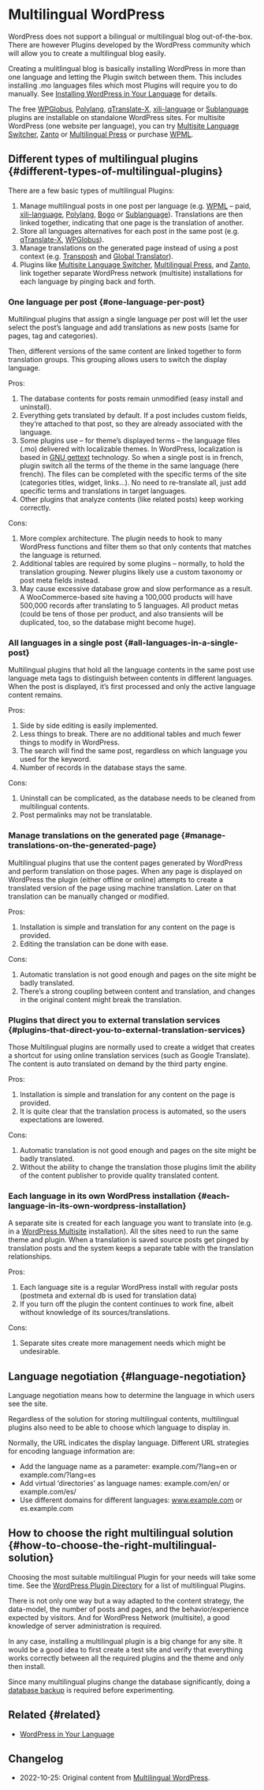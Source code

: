 # Multilingual WordPress

WordPress does not support a bilingual or multilingual blog out-of-the-box. There are however Plugins developed by the WordPress community which will allow you to create a multilingual blog easily.

Creating a mulitlingual blog is basically installing WordPress in more than one language and letting the Plugin switch between them. This includes installing .mo languages files which most Plugins will require you to do manually. See [Installing WordPress in Your Language](https://developer.wordpress.org/advanced-administration/before-install/in-your-language/) for details.

The free [WPGlobus](https://wordpress.org/plugins/wpglobus/), [Polylang](https://wordpress.org/plugins/polylang/), [qTranslate-X](https://wordpress.org/plugins/qtranslate-x/), [xili-language](https://wordpress.org/plugins/xili-language/) or [Sublanguage](https://wordpress.org/plugins/sublanguage/) plugins are installable on standalone WordPress sites. For multisite WordPress (one website per language), you can try [Multisite Language Switcher](https://wordpress.org/plugins/multisite-language-switcher/), [Zanto](https://wordpress.org/plugins/zanto/) or [Multilingual Press](https://wordpress.org/plugins/multilingual-press/) or purchase [WPML](https://wpml.org/).

## Different types of multilingual plugins {#different-types-of-multilingual-plugins}

There are a few basic types of multilingual Plugins:

1. Manage multilingual posts in one post per language (e.g. [WPML](https://wpml.org/) – paid, [xili-language](https://wordpress.org/plugins/xili-language/), [Polylang](https://wordpress.org/plugins/polylang/), [Bogo](https://wordpress.org/plugins/bogo/) or [Sublanguage](https://wordpress.org/plugins/sublanguage/)). Translations are then linked together, indicating that one page is the translation of another.
2. Store all languages alternatives for each post in the same post (e.g. [qTranslate-X](https://wordpress.org/plugins/qtranslate-x/), [WPGlobus](https://wordpress.org/plugins/wpglobus/)).
3. Manage translations on the generated page instead of using a post context (e.g. [Transposh](https://wordpress.org/plugins/transposh-translation-filter-for-wordpress) and [Global Translator](https://wordpress.org/plugins/global-translator/)).
4. Plugins like [Multisite Language Switcher](https://wordpress.org/plugins/multisite-language-switcher/), [Multilingual Press](https://wordpress.org/plugins/multilingual-press/), and [Zanto](https://wordpress.org/plugins/zanto/), link together separate WordPress network (multisite) installations for each language by pinging back and forth.

### One language per post {#one-language-per-post}

Multilingual plugins that assign a single language per post will let the user select the post’s language and add translations as new posts (same for pages, tag and categories).

Then, different versions of the same content are linked together to form translation groups. This grouping allows users to switch the display language.

Pros:

1. The database contents for posts remain unmodified (easy install and uninstall).
2. Everything gets translated by default. If a post includes custom fields, they’re attached to that post, so they are already associated with the language.
3. Some plugins use – for theme’s displayed terms – the language files (.mo) delivered with localizable themes. In WordPress, localization is based in [GNU gettext](https://make.wordpress.org/polyglots/handbook/#Localization_Technology) technology. So when a single post is in french, plugin switch all the terms of the theme in the same language (here french). The files can be completed with the specific terms of the site (categories titles, widget, links…). No need to re-translate all, just add specific terms and translations in target languages.
4. Other plugins that analyze contents (like related posts) keep working correctly.

Cons:

1. More complex architecture. The plugin needs to hook to many WordPress functions and filter them so that only contents that matches the language is returned.
2. Additional tables are required by some plugins – normally, to hold the translation grouping. Newer plugins likely use a custom taxonomy or post meta fields instead.
3. May cause excessive database grow and slow performance as a result. A WooCommerce-based site having a 100,000 products will have 500,000 records after translating to 5 languages. All product metas (could be tens of those per product, and also transients will be duplicated, too, so the database might become huge).

### All languages in a single post {#all-languages-in-a-single-post}

Multilingual plugins that hold all the language contents in the same post use language meta tags to distinguish between contents in different languages. When the post is displayed, it’s first processed and only the active language content remains.

Pros:

1. Side by side editing is easily implemented.
2. Less things to break. There are no additional tables and much fewer things to modify in WordPress.
3. The search will find the same post, regardless on which language you used for the keyword.
4. Number of records in the database stays the same.

Cons:

1. Uninstall can be complicated, as the database needs to be cleaned from multilingual contents.
2. Post permalinks may not be translatable.

### Manage translations on the generated page {#manage-translations-on-the-generated-page}

Multilingual plugins that use the content pages generated by WordPress and perform translation on those pages. When any page is displayed on WordPress the plugin (either offline or online) attempts to create a translated version of the page using machine translation. Later on that translation can be manually changed or modified.

Pros:

1. Installation is simple and translation for any content on the page is provided.
2. Editing the translation can be done with ease.

Cons:

1. Automatic translation is not good enough and pages on the site might be badly translated.
2. There’s a strong coupling between content and translation, and changes in the original content might break the translation.

### Plugins that direct you to external translation services {#plugins-that-direct-you-to-external-translation-services}

Those Multilingual plugins are normally used to create a widget that creates a shortcut for using online translation services (such as Google Translate). The content is auto translated on demand by the third party engine.

Pros:

1. Installation is simple and translation for any content on the page is provided.
2. It is quite clear that the translation process is automated, so the users expectations are lowered.

Cons:

1. Automatic translation is not good enough and pages on the site might be badly translated.
2. Without the ability to change the translation those plugins limit the ability of the content publisher to provide quality translated content.

### Each language in its own WordPress installation {#each-language-in-its-own-wordpress-installation}

A separate site is created for each language you want to translate into (e.g. in a [WordPress Multisite](https://developer.wordpress.org/advanced-administration/multisite/create-network/) installation). All the sites need to run the same theme and plugin. When a translation is saved source posts get pinged by translation posts and the system keeps a separate table with the translation relationships.

Pros:

1. Each language site is a regular WordPress install with regular posts (postmeta and external db is used for translation data)
2. If you turn off the plugin the content continues to work fine, albeit without knowledge of its sources/translations.

Cons:

1. Separate sites create more management needs which might be undesirable.

## Language negotiation {#language-negotiation}

Language negotiation means how to determine the language in which users see the site.

Regardless of the solution for storing multilingual contents, multilingual plugins also need to be able to choose which language to display in.

Normally, the URL indicates the display language. Different URL strategies for encoding language information are:

* Add the language name as a parameter: example.com/?lang=en or example.com/?lang=es
* Add virtual ‘directories’ as language names: example.com/en/ or example.com/es/
* Use different domains for different languages: www.example.com or es.example.com

## How to choose the right multilingual solution {#how-to-choose-the-right-multilingual-solution}

Choosing the most suitable multilingual Plugin for your needs will take some time. See the [WordPress Plugin Directory](https://wordpress.org/plugins/search/multilingual) for a list of multilingual Plugins.

There is not only one way but a way adapted to the content strategy, the data-model, the number of posts and pages, and the behavior/experience expected by visitors. And for WordPress Network (multisite), a good knowledge of server administration is required.

In any case, installing a multilingual plugin is a big change for any site. It would be a good idea to first create a test site and verify that everything works correctly between all the required plugins and the theme and only then install.

Since many multilingual plugins change the database significantly, doing a [database backup](https://developer.wordpress.org/advanced-administration/security/backup/database/) is required before experimenting.

## Related {#related}

* [WordPress in Your Language](https://developer.wordpress.org/advanced-administration/before-install/in-your-language/)

## Changelog

- 2022-10-25: Original content from [Multilingual WordPress](https://wordpress.org/support/article/multilingual-wordpress/).
